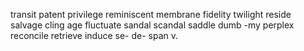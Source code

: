 transit patent
privilege
reminiscent
membrane
fidelity
twilight
reside
salvage
cling
<lever>age
fluctuate
sandal scandal saddle
dumb -my
perplex
reconcile
retrieve
induce se- de-
span v.